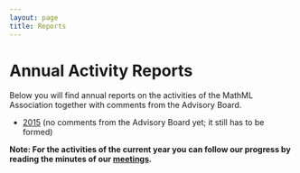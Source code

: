 ```yaml
---
layout: page
title: Reports
---
```


# Annual Activity Reports

Below you will find annual reports on the activities of the MathML Association
together with comments from the Advisory Board.

* [2015](2015.html) (no comments from the Advisory Board yet; it still has to be formed)

**Note: For the activities of the current year you can follow our progress by reading
  the minutes of our [meetings](/meetings/meetings.html).**
